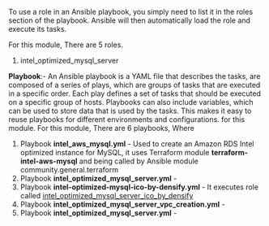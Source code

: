 To use a role in an Ansible playbook, you simply need to list it in the roles section of the playbook. Ansible will then automatically load the role and execute its tasks.

For this module, There are 5 roles.
1. <a name="input_intel_optimized_mysql_server_ico_by_densify"> intel_optimized_mysql_server</a> 

**Playbook**:- An Ansible playbook is a YAML file that describes the tasks, are composed of a series of plays, which are groups of tasks that are executed in a specific order. Each play defines a set of tasks that should be executed on a specific group of hosts.
         Playbooks can also include variables, which can be used to store data that is used by the tasks. This makes it easy to reuse playbooks for different environments and configurations.
         for this module. 
For this module, There are 6 playbooks, Where
1. Playbook **intel_aws_mysql.yml** - Used to create an Amazon RDS Intel optimized instance for MySQL, it uses Terraform module **terraform-intel-aws-mysql** and being called by Ansible module community.general.terraform
2. Playbook **intel_optimized_mysql_server.yml** - 
3. Playbook **intel-optimized-mysql-ico-by-densify.yml** - It executes role called [intel\_optimized\_mysql\_server\_ico\_by\_densify]("#input_intel_optimized_mysql_server_ico_by_densify")
5. Playbook **intel_optimized_mysql_server_vpc_creation.yml** - 
6. Playbook **intel_optimized_mysql_server.yml** - 
